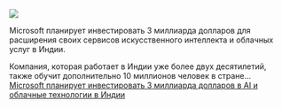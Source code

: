 <!--2025-01-07 11:17:28-->
<div class="yb">
  <div class="rss smaller1 habr"><img src="https://habrastorage.org/getpro/habr/upload_files/d55/326/f1c/d55326f1c5ca9356f796ee7a74f23b5b.png" /><p>Microsoft планирует инвестировать 3 миллиарда долларов для расширения своих сервисов искусственного интеллекта и облачных услуг в Индии.</p><p>Компания, которая работает в Индии уже более двух десятилетий, также обучит дополнительно 10 миллионов человек в стране... <br><a class="light" href="https://habr.com/ru/companies/bothub/news/872012/?utm_source=habrahabr&utm_medium=rss&utm_campaign=872012">Microsoft планирует инвестировать 3 миллиарда долларов в AI и облачные технологии в Индии</a></div>
</div>

